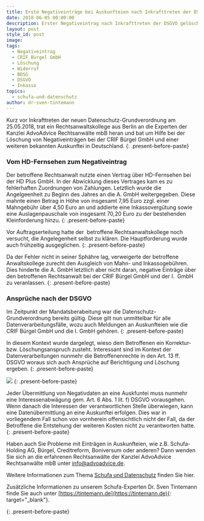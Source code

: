 ```yaml
---
title: Erste Negativeinträge bei Auskunfteien nach Inkrafttreten der DSGVO gelöscht
date: 2018-06-05 00:00:00
description: Erster Negativeintrag nach Inkrafttreten der DSGVO gelöscht
layout: post
style_id: post
image:
tags:
  - Negativeintrag
  - CRIF Bürgel GmbH
  - Löschung
  - Widerruf
  - BDSG
  - DSGVO
  - Inkasso
topics:
  - schufa-und-datenschutz
author: dr-sven-tintemann
---
```

Kurz vor Inkrafttreten der neuen Datenschutz-Grundverordnung am 25.05.2018, trat ein Rechtsanwaltskollege aus Berlin an die Experten der Kanzlei AdvoAdvice Rechtsanwälte mbB heran und bat um Hilfe bei der Löschung von Negativeinträgen bei der CRIF Bürgel GmbH und einer weiteren bekannten Auskunftei in Deutschland.
{: .present-before-paste}

### Vom HD-Fernsehen zum Negativeintrag

Der betroffene Rechtsanwalt nutzte einen Vertrag über HD-Fernsehen bei der HD Plus GmbH. In der Abwicklung dieses Vertrages kam es zu fehlerhaften Zuordnungen von Zahlungen. Letztlich wurde die Angelgeenheit zu Beginn des Jahres an die A. GmbH weitergegeben. Diese mahnte einen Betrag in Höhe von insgesamt 7,95 Euro zzgl. einer Mahngebühr über 4,50 Euro an und addierte eine Inkassovergütung sowie eine Auslagenpauschale von insgesamt 70,20 Euro zu der bestehenden Kleinforderung hinzu.
{: .present-before-paste}

Vor Auftragserteilung hatte der&nbsp; betroffene Rechtsanwaltskollege noch versucht, die Angelegenheit selbst zu klären. Die Hauptforderung wurde auch frühzeitig ausgeglichen.
{: .present-before-paste}

Da der Fehler nicht in seiner Sphähre lag, verweigerte der betroffene Anwaltskollege zurecht den Ausgleich von Mahn- und Inkassogebühren. Dies hinderte die A. GmbH letztlich aber nicht daran, negative Einträge über den betroffenen Rechtsanwalt bei der CRIF Bürgel GmbH und der I.&nbsp; GmbH zu veranlassen.
{: .present-before-paste}

### Ansprüche nach der DSGVO

Im Zeitpunkt der Mandatsberabeitung war die Datenschutz-Grundverordnung bereits gültig. Diese gilt nun unmittelbar für alle Datenverarbeitungsfälle, wozu auch Meldungen an Auskunfteien wie die CRIF Bürgel GmbH und die I. GmbH gehören.
{: .present-before-paste}

In diesem Kontext wurde dargelegt, wieso dem Betroffenen ein Korrektur- bzw. Löschungsanspruch zusteht. Interessant sind im Kontext der Datenverarbeitungen nunmehr die Betroffenenrechte in den Art. 13 ff.&nbsp; DSGVO woraus sich auch Ansprüche auf Berichtigung und Löschung ergeben.
{: .present-before-paste}

![](/uploads/dsgvo-3446011-1920.jpg)
{: .present-before-paste}

Jeder Übermittlung von Negativdaten an eine Auskfuntei muss nunmehr eine Interessenabwägung gem. Art. 6 Abs. 1 lit. f) DSGVO vorausgehen. Wenn danach die Interessen der verantwortlichen Stelle überwiegen, kann eine Datenübermittlung an eine Auskunftei erfolgen. Dies war in vorliegendem Fall schon von vornherein offensichtlich nicht der Fall, da der Betroffene die Entstehung der weiteren Kosten nicht zu verantworten hatte.
{: .present-before-paste}

Haben auch Sie Probleme mit Einträgen in Auskunfteien, wie z.B. Schufa-Holding AG, Bürgel, Creditreform, Boniversum oder anderen? Dann wenden Sie sich an die erfahrenen Rechtsanwälte der Kanzlei AdvoAdvice Rechtsanwälte mbB unter [info@advoadvice.de](mailto:info@advoadvice.de).

Weitere Informationen zum Thema [Schufa und Datenschutz](/themen/schufa-und-datenschutz/)&nbsp;finden Sie hier.&nbsp;

Zusätzliche Informationen zu unserem Schufa-Experten Dr. Sven Tintemann finde Sie auch unter [https://tintemann.de](https://tintemann.de){: target="_blank"}.


{: .present-before-paste}